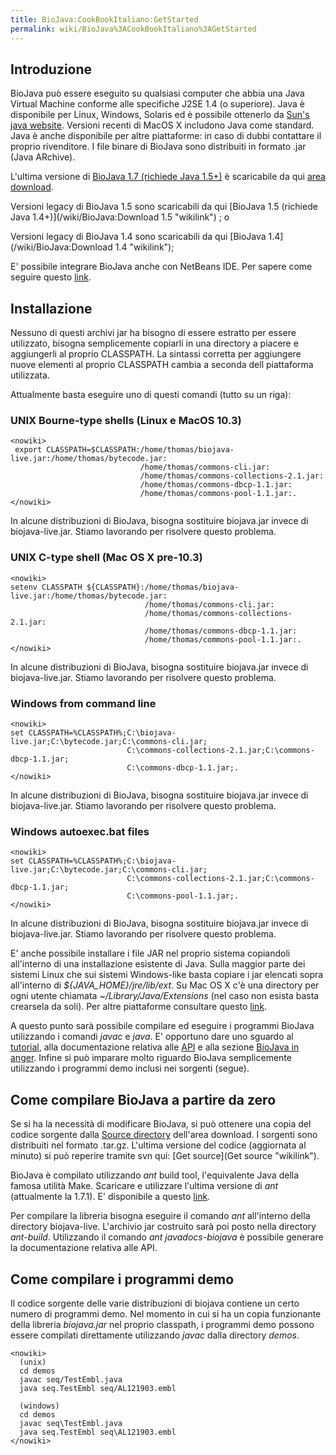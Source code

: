 ```yaml
---
title: BioJava:CookBookItaliano:GetStarted
permalink: wiki/BioJava%3ACookBookItaliano%3AGetStarted
---
```


Introduzione
------------

BioJava può essere eseguito su qualsiasi computer che abbia una Java
Virtual Machine conforme alle specifiche J2SE 1.4 (o superiore). Java è
disponibile per Linux, Windows, Solaris ed è possibile ottenerlo da
[Sun's java website](http://java.sun.com/javase/downloads/index.jsp).
Versioni recenti di MacOS X includono Java come standard. Java è anche
disponibile per altre piattaforme: in caso di dubbi contattare il
proprio rivenditore. I file binare di BioJava sono distribuiti in
formato .jar (Java ARchive).

L'ultima versione di [BioJava 1.7 (richiede Java
1.5+)](/wiki/BioJava:Download "wikilink") è scaricabile da qui [area
download](/wiki/BioJava:Download "wikilink").

Versioni legacy di BioJava 1.5 sono scaricabili da qui [BioJava 1.5
(richiede Java 1.4+)](/wiki/BioJava:Download 1.5 "wikilink") ; o

Versioni legacy di BioJava 1.4 sono scaricabili da qui [BioJava
1.4](/wiki/BioJava:Download 1.4 "wikilink");

E' possibile integrare BioJava anche con NetBeans IDE. Per sapere come
seguire questo
[link](How_to_integrate_BioJava_in_NetBeans_IDE "wikilink").

Installazione
-------------

Nessuno di questi archivi jar ha bisogno di essere estratto per essere
utilizzato, bisogna semplicemente copiarli in una directory a piacere e
aggiungerli al proprio CLASSPATH. La sintassi corretta per aggiungere
nuove elementi al proprio CLASSPATH cambia a seconda dell piattaforma
utilizzata.

Attualmente basta eseguire uno di questi comandi (tutto su un riga):

### UNIX Bourne-type shells (Linux e MacOS 10.3)

    <nowiki>
     export CLASSPATH=$CLASSPATH:/home/thomas/biojava-live.jar:/home/thomas/bytecode.jar:
                                 /home/thomas/commons-cli.jar:
                                 /home/thomas/commons-collections-2.1.jar:
                                 /home/thomas/commons-dbcp-1.1.jar:
                                 /home/thomas/commons-pool-1.1.jar:.
    </nowiki>

In alcune distribuzioni di BioJava, bisogna sostituire biojava.jar
invece di biojava-live.jar. Stiamo lavorando per risolvere questo
problema.

### UNIX C-type shell (Mac OS X pre-10.3)

    <nowiki>
    setenv CLASSPATH ${CLASSPATH}:/home/thomas/biojava-live.jar:/home/thomas/bytecode.jar:
                                  /home/thomas/commons-cli.jar:
                                  /home/thomas/commons-collections-2.1.jar:
                                  /home/thomas/commons-dbcp-1.1.jar:
                                  /home/thomas/commons-pool-1.1.jar:.
    </nowiki>

In alcune distribuzioni di BioJava, bisogna sostituire biojava.jar
invece di biojava-live.jar. Stiamo lavorando per risolvere questo
problema.

### Windows from command line

    <nowiki>
    set CLASSPATH=%CLASSPATH%;C:\biojava-live.jar;C:\bytecode.jar;C:\commons-cli.jar;
                              C:\commons-collections-2.1.jar;C:\commons-dbcp-1.1.jar;
                              C:\commons-dbcp-1.1.jar;.
    </nowiki>

In alcune distribuzioni di BioJava, bisogna sostituire biojava.jar
invece di biojava-live.jar. Stiamo lavorando per risolvere questo
problema.

### Windows autoexec.bat files

    <nowiki>
    set CLASSPATH=%CLASSPATH%;C:\biojava-live.jar;C:\bytecode.jar;C:\commons-cli.jar;
                              C:\commons-collections-2.1.jar;C:\commons-dbcp-1.1.jar;
                              C:\commons-pool-1.1.jar;.
    </nowiki>

In alcune distribuzioni di BioJava, bisogna sostituire biojava.jar
invece di biojava-live.jar. Stiamo lavorando per risolvere questo
problema.

E' anche possibile installare i file JAR nel proprio sistema copiandoli
all'interno di una installazione esistente di Java. Sulla maggior parte
dei sistemi Linux che sui sistemi Windows-like basta copiare i jar
elencati sopra all'interno di *${JAVA\_HOME}/jre/lib/ext*. Su Mac OS X
c'è una directory per ogni utente chiamata *~/Library/Java/Extensions*
(nel caso non esista basta crearsela da soli). Per altre piattaforme
consultare questo
[link](http://java.sun.com/javase/downloads/index.jsp).

A questo punto sarà possibile compilare ed eseguire i programmi BioJava
utilizzando i comandi *javac* e *java*. E' opportuno dare uno sguardo al
[tutorial](/wiki/BioJava:Tutorial "wikilink"), alla documentazione relativa
alle [API](http://www.biojava.org/docs/api15b/index.html) e alla sezione
[BioJava in anger](/wiki/BioJava:CookBookItaliano "wikilink"). Infine si può
imparare molto riguardo BioJava semplicemente utilizzando i programmi
demo inclusi nei sorgenti (segue).

Come compilare BioJava a partire da zero
----------------------------------------

Se si ha la necessità di modificare BioJava, si può ottenere una copia
del codice sorgente dalla [Source
directory](http://www.biojava.org/download/source) dell'area download. I
sorgenti sono distribuiti nel formato .tar.gz. L'ultima versione del
codice (aggiornata al minuto) si può reperire tramite svn qui: [Get
source](Get source "wikilink").

BioJava è compilato utilizzando *ant* build tool, l'equivalente Java
della famosa utilità Make. Scaricare e utilizzare l'ultima versione di
*ant* (attualmente la 1.7.1). E' disponibile a questo
[link](http://ant.apache.org).

Per compilare la libreria bisogna eseguire il comando *ant* all'interno
della directory biojava-live. L'archivio jar costruito sarà poi posto
nella directory *ant-build*. Utilizzando il comando *ant
javadocs-biojava* è possibile generare la documentazione relativa alle
API.

Come compilare i programmi demo
-------------------------------

Il codice sorgente delle varie distribuzioni di biojava contiene un
certo numero di programmi demo. Nel momento in cui si ha un copia
funzionante della libreria *biojava.jar* nel proprio classpath, i
programmi demo possono essere compilati direttamente utilizzando *javac*
dalla directory *demos*.

    <nowiki>
      (unix)
      cd demos
      javac seq/TestEmbl.java
      java seq.TestEmbl seq/AL121903.embl
      
      (windows)
      cd demos
      javac seq\TestEmbl.java
      java seq.TestEmbl seq\AL121903.embl
    </nowiki>

